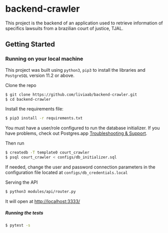 # backend-crawler

This project is the backend of an application used to retrieve information of specifics lawsuits from a brazilian court of justice, TJAL.


## Getting Started

### Running on your local machine

This project was built using `python3`, `pip3` to install the libraries and `PostgreSQL` version 11.2 or above.

Clone the repo
```sh
$ git clone https://github.com/liviaab/backend-crawler.git
$ cd backend-crawler
```

Install the requirements file:
```sh
$ pip3 install -r requirements.txt
```

You must have a user/role configured to run the database initializer. If you have problems, check out Postgres.app [Troubleshooting & Support](https://postgresapp.com/documentation/troubleshooting.html).

Then run
```sh
$ createdb -T template0 court_crawler
$ psql court_crawler < configs/db_initializer.sql
```

If needed, change the user and password connection parameters in the configuration file located at `configs/db_credentials.local`

Serving the API
```sh
$ python3 modules/api/router.py
```

It will open at [http://localhost:3333/](http://localhost:3333/)

##### Running the tests
```sh
$ pytest -s
```